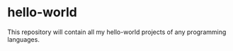 # hello-world
This repository will contain all my hello-world projects of any programming languages.
